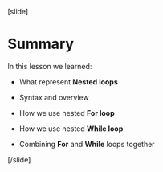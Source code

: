 [slide]
# Summary

In this lesson we learned: 

- What represent **Nested loops**

- Syntax and overview 

- How we use nested **For loop**

- How we use nested **While loop**

- Combining **For** and **While** loops together


[/slide]